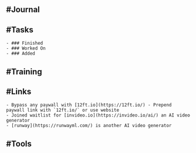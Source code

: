 ## #Journal
## #Tasks
	- ### Finished
	- ### Worked On
	- ### Added
## #Training
## #Links
	- Bypass any paywall with [12ft.io](https://12ft.io/) - Prepend paywall link with `12ft.io/` or use website
	- Joined waitlist for [invideo.io](https://invideo.io/ai/) an AI video generator
	- [runway](https://runwayml.com/) is another AI video generator
## #Tools